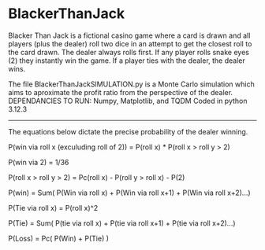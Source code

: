 # BlackerThanJack
Blacker Than Jack is a fictional casino game where a card is drawn and all players (plus the dealer) roll two dice in an attempt to get the closest roll to the card drawn. 
The dealer always rolls first. If any player rolls snake eyes (2) they instantly win the game. If a player ties with the dealer, the dealer wins.

The file BlackerThanJackSIMULATION.py is a Monte Carlo simulation which aims to aproximate the profit ratio from the perspective of the dealer.
DEPENDANCIES TO RUN: Numpy, Matplotlib, and TQDM
Coded in python 3.12.3

____________________________________________________________________________________________________________________________________________________________________________

The equations below dictate the precise probability of the dealer winning.

P(win via roll x (exculuding roll of 2)) = P(roll x) * P(roll x > roll y > 2)

P(win via 2) = 1/36

P(roll x > roll y > 2) = Pc(roll x) - P(roll y > roll x) - P(2)

P(win) = Sum( P(Win via roll x) + P(Win via roll x+1) + P(Win via roll x+2)...)

P(Tie via roll x) = P(roll x)^2

P(Tie) = Sum( P(tie via roll x) + P(tie via roll x+1) + P(tie via roll x+2)...)

P(Loss) = Pc( P(Win) + P(Tie) )
